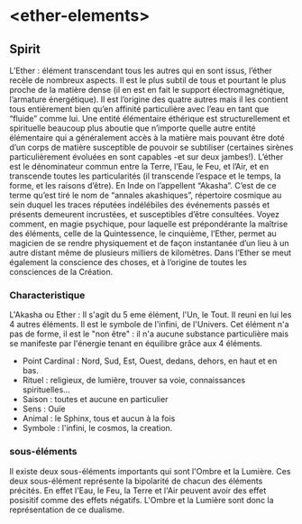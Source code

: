 # \<ether-elements>

## Spirit

L’Ether : élément transcendant tous les autres qui en sont issus, l’éther recèle de nombreux aspects. Il est le plus subtil de tous et pourtant le plus proche de la matière dense (il en est en fait le support électromagnétique, l’armature énergétique). Il est l’origine des quatre autres mais il les contient tous entièrement bien qu’en affinité particulière avec l’eau en tant que “fluide” comme lui. Une entité élémentaire éthérique est structurellement et spirituelle beaucoup plus aboutie que n’importe quelle autre entité élémentaire qui a généralement accès à la matière mais pouvant être doté d’un corps de matière susceptible de pouvoir se subtiliser (certaines sirènes particulièrement évoluées en sont capables -et sur deux jambes!). L’éther est le dénominateur commun entre la Terre, l’Eau, le Feu, et l’Air, et en transcende toutes les particularités (il transcende l’espace et le temps, la forme, et les raisons d’être). En Inde on l’appellent “Akasha”. C’est de ce terme qu’est tiré le nom de “annales akashiques”, répertoire cosmique au sein duquel les traces réputées indélébiles des événements passés et présents demeurent incrustées, et susceptibles d’être consultées. Voyez comment, en magie psychique, pour laquelle est prépondérante la maîtrise des éléments, celle de la Quintessence, le cinquième, l’Ether, permet au magicien de se rendre physiquement et de façon instantanée d’un lieu à un autre distant même de plusieurs milliers de kilomètres. Dans l’Ether se meut également la conscience des choses, et à l’origine de toutes les consciences de la Création.


### Characteristique

L'Akasha ou Ether :
Il s'agit du 5 eme élément, l'Un, le Tout. Il reuni en lui les 4 autres éléments. Il est le symbole de l'infini, de l'Univers.
Cet élément n'a pas de forme, il est le "non être" : il n'a aucune substance particulière mais se manifeste par l'énergie tenant en équilibre grâce aux 4 éléments.

* Point Cardinal : Nord, Sud, Est, Ouest, dedans, dehors, en haut et en bas.
* Rituel : religieux, de lumière, trouver sa voie, connaissances spirituelles...
* Saison : toutes et aucune en particulier
* Sens : Ouïe
* Animal : le Sphinx, tous et aucun à la fois
* Symbole : l'infini, le cosmos, la creation.

###  sous-éléments
Il existe deux sous-éléments importants qui sont l'Ombre et la Lumière. Ces deux sous-élément représente la bipolarité de chacun des éléments précités. En effet l'Eau, le Feu, la Terre et l'Air peuvent avoir des effet posisitif comme des effets négatifs. L'Ombre et la Lumière sont donc la représentation de ce dualisme.
